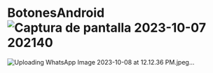 # BotonesAndroid![Captura de pantalla 2023-10-07 202140](https://github.com/GustaCortez/BotonesAndroid/assets/93358662/0e8e9a41-386c-4ece-81dd-771e0ec6fbe0)
![Uploading WhatsApp Image 2023-10-08 at 12.12.36 PM.jpeg…]()
